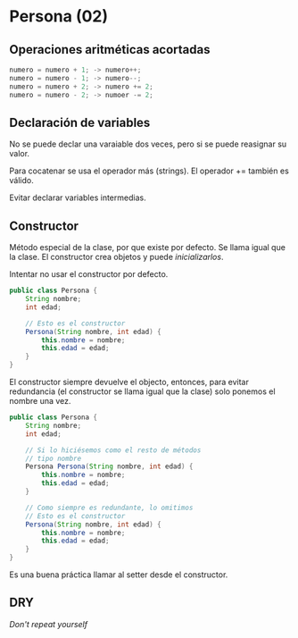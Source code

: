 # Persona (02)

## Operaciones aritméticas acortadas

```java
numero = numero + 1; -> numero++;
numero = numero - 1; -> numero--;
numero = numero + 2; -> numero += 2;
numero = numero - 2; -> numoer -= 2;
```

## Declaración de variables
No se puede declar una varaiable dos veces, pero si se puede reasignar su valor.

Para cocatenar se usa el operador más (strings). El operador += también es válido.

Evitar declarar variables intermedias.


## Constructor
Método especial de la clase, por que existe por defecto. Se llama igual que la clase. El constructor crea objetos y puede _inicializarlos_.

Intentar no usar el constructor por defecto. 

```java
public class Persona {
	String nombre;
	int edad;

	// Esto es el constructor
	Persona(String nombre, int edad) {
		this.nombre = nombre;
		this.edad = edad;
	}
}
```

El constructor siempre devuelve el objecto, entonces, para evitar redundancia (el constructor se llama igual que la clase) solo ponemos el nombre una vez.

```java
public class Persona {
	String nombre;
	int edad;

	// Si lo hiciésemos como el resto de métodos
	// tipo nombre
	Persona Persona(String nombre, int edad) {
		this.nombre = nombre;
		this.edad = edad;
	}

	// Como siempre es redundante, lo omitimos
	// Esto es el constructor
	Persona(String nombre, int edad) {
		this.nombre = nombre;
		this.edad = edad;
	}
}
```

Es una buena práctica llamar al setter desde el constructor.

## DRY
*Don't repeat yourself*